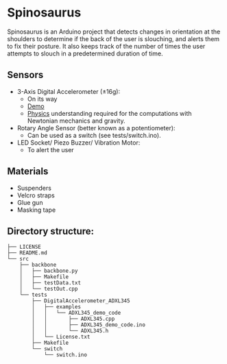 # Spinosaurus
Spinosaurus is an Arduino project that detects changes in orientation at the shoulders to determine if the back of the user is slouching, and alerts them to fix their posture. It also keeps track of the number of times the user attempts to slouch in a predetermined duration of time.

## Sensors
* 3-Axis Digital Accelerometer (±16g):  
  * On its way
  * [Demo](https://github.com/Seeed-Studio/Accelerometer_ADXL345)
  * [Physics](http://www.seeedstudio.com/wiki/Grove_-_3-Axis_Digital_Accelerometer(%C2%B11.5g)#Reference) understanding required for the computations with Newtonian mechanics and gravity.
* Rotary Angle Sensor (better known as a potentiometer):
  * Can be used as a switch (see tests/switch.ino).
* LED Socket/ Piezo Buzzer/ Vibration Motor:
  * To alert the user

## Materials
- Suspenders
- Velcro straps
- Glue gun
- Masking tape

## Directory structure:

```
├── LICENSE
├── README.md
└── src
    ├── backbone
    │   ├── backbone.py
    │   ├── Makefile
    │   ├── testData.txt
    │   └── testOut.cpp
    └── tests
        ├── DigitalAccelerometer_ADXL345
        │   ├── examples
        │   │   └── ADXL345_demo_code
        │   │       ├── ADXL345.cpp
        │   │       ├── ADXL345_demo_code.ino
        │   │       └── ADXL345.h
        │   └── License.txt
        ├── Makefile
        └── switch
            └── switch.ino
```
